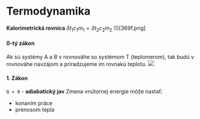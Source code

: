 # Termodynamika
**Kalorimetrická rovnica**
$\delta{}t_1c_1m_1 = \delta{}t_2c_2m_2$
!()[369f.png]

#### 0-tý zákon
Ak sú systémy A a B v rovnováhe so systémom T (teplomerom), tak budú v rovnováhe navzájom a priradzujeme im rovnakú teplotu.
![](teplota-rovnováha.png)

#### 1. Zákon
`Q = 0` - **adiabatický jav**
Zmena vnútornej energie môže nastať:
 - konaním práce
 - prenosom tepla

